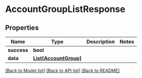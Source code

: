 # AccountGroupListResponse

## Properties
Name | Type | Description | Notes
------------ | ------------- | ------------- | -------------
**success** | **bool** |  | 
**data** | [**List[AccountGroup]**](AccountGroup.md) |  | 

[[Back to Model list]](../README.md#documentation-for-models) [[Back to API list]](../README.md#documentation-for-api-endpoints) [[Back to README]](../README.md)


